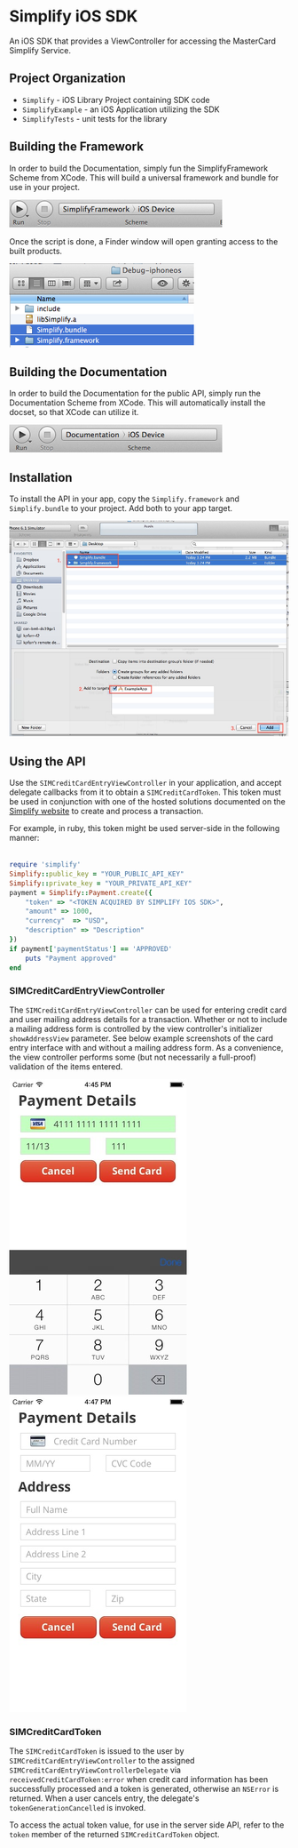Simplify iOS SDK
==============

An iOS SDK that provides a ViewController for accessing the MasterCard Simplify Service.

Project Organization
--------------------

* ```Simplify``` - iOS Library Project containing SDK code
* ```SimplifyExample``` - an iOS Application utilizing the SDK
* ```SimplifyTests``` - unit tests for the library

## Building the Framework

In order to build the Documentation, simply fun the SimplifyFramework Scheme from XCode. This will build a universal framework and bundle for use in your project.

![Screenshot](Docs/build_framework.png)

Once the script is done, a Finder window will open granting access to the built products.

![Screenshot](Docs/finder_framework.png)

## Building the Documentation

In order to build the Documentation for the public API, simply run the Documentation Scheme from XCode. This will automatically install the docset, so that XCode can utilize it.

![Screenshot](Docs/build_documentation.png)


## Installation

To install the API in your app, copy the `Simplify.framework` and `Simplify.bundle` to your project.
Add both to your app target.

![ScreenShot](Docs/add_to_project.jpg)

## Using the API

Use the `SIMCreditCardEntryViewController` in your application, and accept delegate callbacks from it
to obtain a `SIMCreditCardToken`.  This token must be used in conjunction with one of the hosted
solutions documented on the [Simplify website](https://www.simplify.com/commerce/docs) to create
and process a transaction.

For example, in ruby, this token might be used server-side in the following manner:

```ruby

require 'simplify'
Simplify::public_key = "YOUR_PUBLIC_API_KEY"
Simplify::private_key = "YOUR_PRIVATE_API_KEY"
payment = Simplify::Payment.create({
    "token" => "<TOKEN ACQUIRED BY SIMPLIFY IOS SDK>",
    "amount" => 1000,
    "currency"  => "USD",
    "description" => "Description"
})
if payment['paymentStatus'] == 'APPROVED'
    puts "Payment approved"
end

```

### SIMCreditCardEntryViewController
The `SIMCreditCardEntryViewController` can be used for entering credit card and user mailing address 
details for a transaction.  Whether or not to include a mailing address form is controlled by the 
view controller's initializer `showAddressView` parameter.  See below example screenshots of the 
card entry interface with and without a mailing address form.  As a convenience, the view controller 
performs some (but not necessarily a full-proof) validation of the items entered.

![Screenshot](Docs/card_only.jpg)
![Screenshot](Docs/card_address.jpg)


### SIMCreditCardToken
The `SIMCreditCardToken` is issued to the user by `SIMCreditCardEntryViewController` to the assigned
`SIMCreditCardEntryViewControllerDelegate` via `receivedCreditCardToken:error` when credit card information 
has been successfully processed and a token is generated, otherwise an `NSError` is returned.  When a 
user cancels entry, the delegate's `tokenGenerationCancelled` is invoked.

To access the actual token value, for use in the server side API, refer to the `token` member of the
returned `SIMCreditCardToken` object.

